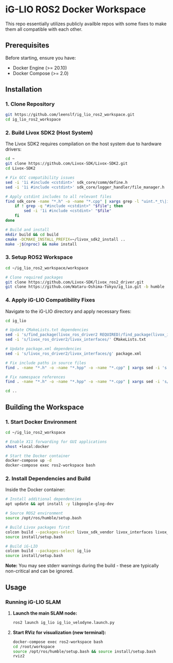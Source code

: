 # iG-LIO ROS2 Docker Workspace

This repo essentially utilizes publicly availble repos with some fixes to make them all compatible with each other. 


## Prerequisites

Before starting, ensure you have:

- Docker Engine (>= 20.10)
- Docker Compose (>= 2.0)

## Installation

### 1. Clone Repository

```bash
git https://github.com/leenslf/ig_lio_ros2_workspace.git
cd ig_lio_ros2_workspace
```

### 2. Build Livox SDK2 (Host System)

The Livox SDK2 requires compilation on the host system due to hardware drivers:

```bash
cd ~
git clone https://github.com/Livox-SDK/Livox-SDK2.git
cd Livox-SDK2

# Fix GCC compatibility issues
sed -i '1i #include <cstdint>' sdk_core/comm/define.h
sed -i '1i #include <cstdint>' sdk_core/logger_handler/file_manager.h

# Apply cstdint includes to all relevant files
find sdk_core -name "*.h" -o -name "*.cpp" | xargs grep -l "uint.*_t\|int.*_t" | while read file; do
    if ! grep -q "#include <cstdint>" "$file"; then
        sed -i '1i #include <cstdint>' "$file"
    fi
done

# Build and install
mkdir build && cd build
cmake -DCMAKE_INSTALL_PREFIX=~/livox_sdk2_install ..
make -j$(nproc) && make install
```

### 3. Setup ROS2 Workspace

```bash
cd ~/ig_lio_ros2_workspace/workspace

# Clone required packages
git clone https://github.com/Livox-SDK/livox_ros2_driver.git
git clone https://github.com/Wataru-Oshima-Tokyo/ig_lio.git -b humble
```

### 4. Apply iG-LIO Compatibility Fixes

Navigate to the iG-LIO directory and apply necessary fixes:

```bash
cd ig_lio

# Update CMakeLists.txt dependencies
sed -i 's/find_package(livox_ros_driver2 REQUIRED)/find_package(livox_interfaces REQUIRED)/' CMakeLists.txt
sed -i 's/livox_ros_driver2/livox_interfaces/' CMakeLists.txt

# Update package.xml dependencies  
sed -i 's/livox_ros_driver2/livox_interfaces/g' package.xml

# Fix include paths in source files
find . -name "*.h" -o -name "*.hpp" -o -name "*.cpp" | xargs sed -i 's|livox_ros_driver2/msg|livox_interfaces/msg|g'

# Fix namespace references
find . -name "*.h" -o -name "*.hpp" -o -name "*.cpp" | xargs sed -i 's/livox_ros_driver2::/livox_interfaces::/g'

cd ..
```

## Building the Workspace

### 1. Start Docker Environment

```bash
cd ~/ig_lio_ros2_workspace

# Enable X11 forwarding for GUI applications
xhost +local:docker

# Start the Docker container
docker-compose up -d
docker-compose exec ros2-workspace bash
```

### 2. Install Dependencies and Build

Inside the Docker container:

```bash
# Install additional dependencies
apt update && apt install -y libgoogle-glog-dev

# Source ROS2 environment
source /opt/ros/humble/setup.bash

# Build Livox packages first
colcon build --packages-select livox_sdk_vendor livox_interfaces livox_ros2_driver
source install/setup.bash

# Build iG-LIO
colcon build --packages-select ig_lio
source install/setup.bash
```

**Note:** You may see stderr warnings during the build - these are typically non-critical and can be ignored.

## Usage

### Running iG-LIO SLAM

1. **Launch the main SLAM node:**
   ```bash
   ros2 launch ig_lio ig_lio_velodyne.launch.py
   ```

2. **Start RViz for visualization (new terminal):**
   ```bash
   docker-compose exec ros2-workspace bash
   cd /root/workspace
   source /opt/ros/humble/setup.bash && source install/setup.bash
   rviz2
   ```

